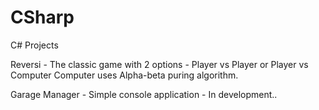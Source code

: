 # CSharp
C# Projects

Reversi - The classic game with 2 options - Player vs Player or Player vs Computer
          Computer uses Alpha-beta puring algorithm.

Garage Manager - Simple console application - In development..
